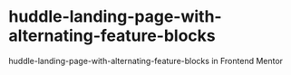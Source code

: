 # huddle-landing-page-with-alternating-feature-blocks
huddle-landing-page-with-alternating-feature-blocks in Frontend Mentor
